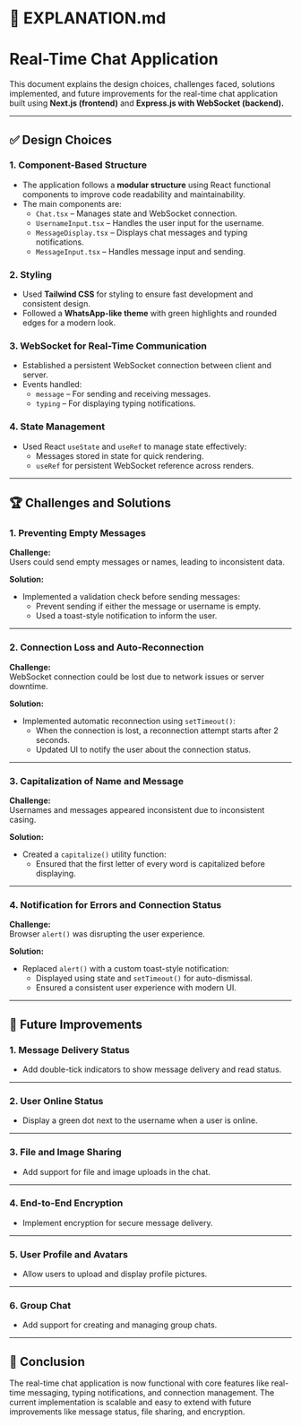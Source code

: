 # 📄 EXPLANATION.md

# **Real-Time Chat Application**

This document explains the design choices, challenges faced, solutions implemented, and future improvements for the real-time chat application built using **Next.js (frontend)** and **Express.js with WebSocket (backend).**

---

## ✅ **Design Choices**

### 1. **Component-Based Structure**

- The application follows a **modular structure** using React functional components to improve code readability and maintainability.
- The main components are:
  - `Chat.tsx` – Manages state and WebSocket connection.
  - `UsernameInput.tsx` – Handles the user input for the username.
  - `MessageDisplay.tsx` – Displays chat messages and typing notifications.
  - `MessageInput.tsx` – Handles message input and sending.

### 2. **Styling**

- Used **Tailwind CSS** for styling to ensure fast development and consistent design.
- Followed a **WhatsApp-like theme** with green highlights and rounded edges for a modern look.

### 3. **WebSocket for Real-Time Communication**

- Established a persistent WebSocket connection between client and server.
- Events handled:
  - `message` – For sending and receiving messages.
  - `typing` – For displaying typing notifications.

### 4. **State Management**

- Used React `useState` and `useRef` to manage state effectively:
  - Messages stored in state for quick rendering.
  - `useRef` for persistent WebSocket reference across renders.

---

## 🏆 **Challenges and Solutions**

### 1. **Preventing Empty Messages**

**Challenge:**  
Users could send empty messages or names, leading to inconsistent data.

**Solution:**

- Implemented a validation check before sending messages:
  - Prevent sending if either the message or username is empty.
  - Used a toast-style notification to inform the user.

---

### 2. **Connection Loss and Auto-Reconnection**

**Challenge:**  
WebSocket connection could be lost due to network issues or server downtime.

**Solution:**

- Implemented automatic reconnection using `setTimeout()`:
  - When the connection is lost, a reconnection attempt starts after 2 seconds.
  - Updated UI to notify the user about the connection status.

---

### 3. **Capitalization of Name and Message**

**Challenge:**  
Usernames and messages appeared inconsistent due to inconsistent casing.

**Solution:**

- Created a `capitalize()` utility function:
  - Ensured that the first letter of every word is capitalized before displaying.

---

### 4. **Notification for Errors and Connection Status**

**Challenge:**  
Browser `alert()` was disrupting the user experience.

**Solution:**

- Replaced `alert()` with a custom toast-style notification:
  - Displayed using state and `setTimeout()` for auto-dismissal.
  - Ensured a consistent user experience with modern UI.

---

## 🚀 **Future Improvements**

### 1. **Message Delivery Status**

- Add double-tick indicators to show message delivery and read status.

---

### 2. **User Online Status**

- Display a green dot next to the username when a user is online.

---

### 3. **File and Image Sharing**

- Add support for file and image uploads in the chat.

---

### 4. **End-to-End Encryption**

- Implement encryption for secure message delivery.

---

### 5. **User Profile and Avatars**

- Allow users to upload and display profile pictures.

---

### 6. **Group Chat**

- Add support for creating and managing group chats.

---

## 📌 **Conclusion**

The real-time chat application is now functional with core features like real-time messaging, typing notifications, and connection management. The current implementation is scalable and easy to extend with future improvements like message status, file sharing, and encryption.
